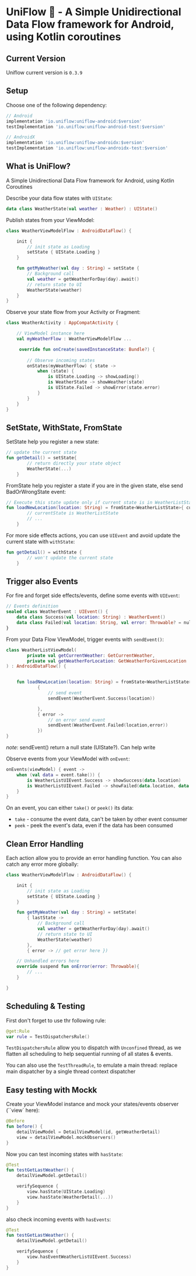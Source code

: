 
# UniFlow 🦄 - A Simple Unidirectional Data Flow framework for Android, using Kotlin coroutines

## Current Version

Uniflow current version is `0.3.9`

## Setup

Choose one of the following dependency:

```gradle
// Android
implementation 'io.uniflow:uniflow-android:$version'
testImplementation 'io.uniflow:uniflow-android-test:$version'

// AndroidX
implementation 'io.uniflow:uniflow-androidx:$version'
testImplementation 'io.uniflow:uniflow-androidx-test:$version'
```

## What is UniFlow?

A Simple Unidirectional Data Flow framework for Android, using Kotlin Coroutines


Describe your data flow states with `UIState`:

```kotlin
data class WeatherState(val weather : Weather) : UIState()
```

Publish states from your ViewModel:

```kotlin
class WeatherViewModelFlow : AndroidDataFlow() {

    init {
        // init state as Loading
        setState { UIState.Loading }
    }

    fun getMyWeather(val day : String) = setState {
        // Background call
        val weather = getWeatherForDay(day).await()
        // return state to UI
        WeatherState(weather)
    }
}
```

Observe your state flow from your Activity or Fragment:

```kotlin
class WeatherActivity : AppCompatActivity {

    // ViewModel instance here
    val myWeatherFlow : WeatherViewModelFlow ...

     override fun onCreate(savedInstanceState: Bundle?) {
     
        // Observe incoming states
        onStates(myWeatherFlow) { state ->
            when (state) {
                is UIState.Loading -> showLoading()
                is WeatherState -> showWeather(state)
                is UIState.Failed -> showError(state.error)
            }
        }
    }
}

```

## SetState, WithState, FromState

SetState help you register a new state:

```kotlin
// update the current state
fun getDetail() = setState{
        // return directly your state object
        WeatherState(...)
    }
```


FromState help you register a state if you are in the given state, else send BadOrWrongState event:

```kotlin
// Execute this state update only if current state is in WeatherListState
fun loadNewLocation(location: String) = fromState<WeatherListState>{ currentState ->
        // currentState is WeatherListState
        // ...
    }
```

For more side effects actions, you can use `UIEvent` and avoid update the current state with `withState`:

```kotlin
fun getDetail() = withState {
        // won't update the current state
    }
```


## Trigger also Events

For fire and forget side effects/events, define some events with `UIEvent`:

```kotlin
// Events definition
sealed class WeatherEvent : UIEvent() {
    data class Success(val location: String) : WeatherEvent()
    data class Failed(val location: String, val error: Throwable? = null) : WeatherEvent()
}
```

From your Data Flow VIewModel, trigger events with `sendEvent()`:

```kotlin
class WeatherListViewModel(
        private val getCurrentWeather: GetCurrentWeather,
        private val getWeatherForLocation: GetWeatherForGivenLocation
) : AndroidDataFlow() {


    fun loadNewLocation(location: String) = fromState<WeatherListState> (
            {
                // send event
                sendEvent(WeatherEvent.Success(location))

            },
            { error ->
                // on error send event
                sendEvent(WeatherEvent.Failed(location,error))
            })
}

```

_note_: sendEvent() return a null state (UIState?). Can help write

Observe events from your ViewModel with `onEvent`:

```kotlin
onEvents(viewModel) { event ->
    when (val data = event.take()) {
        is WeatherListUIEvent.Success -> showSuccess(data.location)
        is WeatherListUIEvent.Failed -> showFailed(data.location, data.error)
    }
}
```

On an event, you can either `take()` or `peek()` its data:

- `take` - consume the event data, can't be taken by other event consumer
- `peek` - peek the event's data, even if the data has been consumed


## Clean Error Handling


Each action allow you to provide an error handling function. You can also catch any error more globally:


```kotlin
class WeatherViewModelFlow : AndroidDataFlow() {

    init {
        // init state as Loading
        setState { UIState.Loading }
    }

    fun getMyWeather(val day : String) = setState(
        { lastState ->
            // Background call
            val weather = getWeatherForDay(day).await()
            // return state to UI
            WeatherState(weather)
        },
        { error -> // get error here })

    // Unhandled errors here
    override suspend fun onError(error: Throwable){
        // ...
    }

}
```

## Scheduling & Testing

First don't forget to use thr following rule:

```kotlin
@get:Rule
var rule = TestDispatchersRule()
```

`TestDispatchersRule` allow you to dispatch with `Unconfined` thread, as we flatten all scheduling to help sequential running of all states & events.

You can also use the `TestThreadRule`, to emulate a main thread: replace main dispatcher by a single thread context dispatcher

## Easy testing with Mockk

Create your ViewModel instance and mock your states/events observer (``view` here):

```kotlin
@Before
fun before() {
    detailViewModel = DetailViewModel(id, getWeatherDetail)
    view = detailViewModel.mockObservers()
}
```

Now you can test incoming states with `hasState`:

```kotlin
@Test
fun testGetLastWeather() {
    detailViewModel.getDetail()

    verifySequence {
        view.hasState(UIState.Loading)
        view.hasState(WeatherDetail(...))
    }
}
```

also check incoming events with `hasEvents`:

```kotlin
@Test
fun testGetLastWeather() {
    detailViewModel.getDetail()

    verifySequence {
        view.hasEventWeatherListUIEvent.Success)
    }
}
